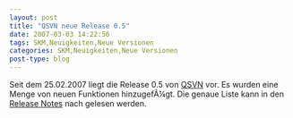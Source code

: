 ```yaml
---
layout: post
title: "QSVN neue Release 0.5"
date: 2007-03-03 14:22:56
tags: SKM,Neuigkeiten,Neue Versionen
categories: SKM,Neuigkeiten,Neue Versionen
post-type: blog
---
```

Seit dem 25.02.2007 liegt die Release 0.5 von <a href="http://ar.oszine.de/projects/qsvn/"  title="QSVN">QSVN</a> vor. Es wurden eine Menge von neuen Funktionen hinzugefÃ¼gt. Die genaue Liste kann in den <a href="http://ar.oszine.de/projects/qsvn/releasenotes_0.5.0.shtml"  title="Release Notes">Release Notes</a> nach gelesen werden.